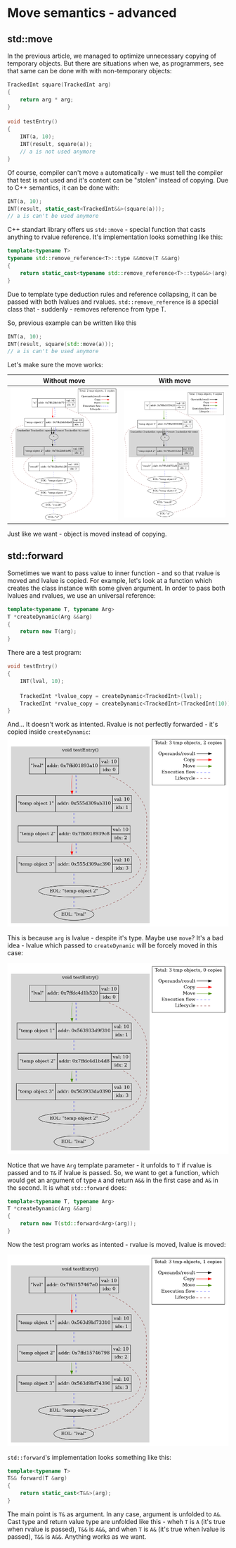 # Move semantics - advanced

## std::move

In the previous article, we managed to optimize unnecessary copying of temporary objects. But there are situations when we, as programmers, see that same can be done with with non-temporary objects:

```c++
TrackedInt square(TrackedInt arg)
{
    return arg * arg;
}

void testEntry()
{
    INT(a, 10);
    INT(result, square(a));
    // a is not used anymore
}
```

Of course, compiler can't move `a` automatically - we must tell the compiler that test is not used and it's content can be "stolen" instead of copying. Due to C++ semantics, it can be done with:

```c++
INT(a, 10);
INT(result, static_cast<TrackedInt&&>(square(a)));
// a is can't be used anymore
```

C++ standart library offers us `std::move` - special function that casts anything to rvalue reference. It's implementation looks something like this:

```c++
template<typename T>
typename std::remove_reference<T>::type &&move(T &&arg)
{
    return static_cast<typename std::remove_reference<T>::type&&>(arg);
}
```

Due to template type deduction rules and reference collapsing, it can be passed with both lvalues and rvalues. `std::remove_reference` is a special class that - suddenly - removes reference from type T.

So, previous example can be written like this
```c++
INT(a, 10);
INT(result, square(std::move(a)));
// a is can't be used anymore
```

Let's make sure the move works:

| Without move                 | With move                 |
| ---------------------------  | ------------------------  |
| ![](../images/without_move.png) | ![](../images/with_move.png) |

Just like we want - object is moved instead of copying.

## std::forward

Sometimes we want to pass value to inner function - and so that rvalue is moved and lvalue is copied. For example, let's look at a function which creates the class instance with some given argument. In order to pass both lvalues and rvalues, we use an universal reference:

```c++
template<typename T, typename Arg>
T *createDynamic(Arg &&arg)
{
    return new T(arg);
}
```

There are a test program:

```c++
void testEntry()
{
    INT(lval, 10);

    TrackedInt *lvalue_copy = createDynamic<TrackedInt>(lval);
    TrackedInt *rvalue_copy = createDynamic<TrackedInt>(TrackedInt(10));
}
```

And... It doesn't work as intented. Rvalue is not perfectly forwarded - it's copied inside `createDynamic`:
![](../images/without_forward.png)

This is because `arg` is lvalue - despite it's type. Maybe use `move`? It's a bad idea - lvalue which passed to `createDynamic` will be forcely moved in this case:

![](../images/move_instead_forward.png)

Notice that we have `Arg` template parameter - it unfolds to `T` if rvalue is passed and to `T&` if lvalue is passed. So, we want to get a function, which would get an argument of type `A` and return `A&&` in the first case and `A&` in the second. It is what `std::forward` does:

```c++
template<typename T, typename Arg>
T *createDynamic(Arg &&arg)
{
    return new T(std::forward<Arg>(arg));
}
```

Now the test program works as intented - rvalue is moved, lvalue is moved:

![](../images/with_forward.png)

`std::forward`'s implementation looks something like this:

```c++
template<typename T>
T&& forward(T &arg)
{
    return static_cast<T&&>(arg);
}
```

The main point is `T&` as argument. In any case, argument is unfolded to `A&`. Cast type and return value type are unfolded like this - wheh `T` is `A` (it's true when rvalue is passed), `T&&` is `A&&`, and when `T` is `A&` (it's true when lvalue is passed), `T&&` is `A&&`. Anything works as we want.
